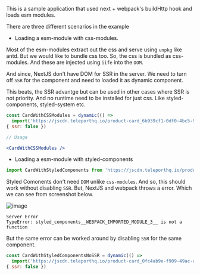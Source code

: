 This is a sample application that used next + webpack's buildHttp hook and loads esm modules.

There are three different scenarios in the example

- Loading a esm-module with css-modules.

Most of the esm-modules extract out the css and serve using `unpkg` like antd. But we would like to bundle css too.
So, the css is bundled as css-modules. And these are injected using `iife` into the `DOM`.

And since, NextJS don't have DOM for SSR in the server. We need to turn off `SSR` for the component and need to loaded it as 
dynamic component.

This beats, the SSR advantge but can be used in other cases where SSR is not priority. And no runtime need to be installed for just css.
Like styled-components, styled-system etc.

```jsx
const CardWithCSSModules = dynamic(() => 
  import('https://jscdn.teleporthq.io/product-card_6b939cf1-0df0-4bc5-997e-93c149109fc4.js'), 
{ ssr: false })

// Usage

<CardWithCSSModules />
```

- Loading a esm-module with styled-components

```jsx
import CardWithStyledComponents from 'https://jscdn.teleporthq.io/product-card_0fc4ab9e-f909-49ac-a96d-daf4947fc332.js'
```

Styled Comonents don't need `DOM` unlike `css-modules`. And so, this should work without disabling `SSR`.
But, NextJS and webpack throws a error. Which we can see from screenshot below.

![image]('./error.png')

```
Server Error
TypeError: styled_components__WEBPACK_IMPORTED_MODULE_3__ is not a function
```

But the same error can be worked around by disabling `SSR` for the same component.

```jsx
const CardWithStyledComponentsNoSSR = dynamic(() => 
  import('https://jscdn.teleporthq.io/product-card_0fc4ab9e-f909-49ac-a96d-daf4947fc332.js'), 
{ ssr: false })
```
